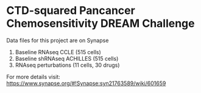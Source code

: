 
# CTD-squared Pancancer Chemosensitivity DREAM Challenge

Data files for this project are on Synapse
1. Baseline RNAseq CCLE (515 cells)
2. Baseline shRNAseq ACHILLES (515 cells)
3. RNAseq perturbations (11 cells, 30 drugs)

For more details visit:
https://www.synapse.org/#!Synapse:syn21763589/wiki/601659
